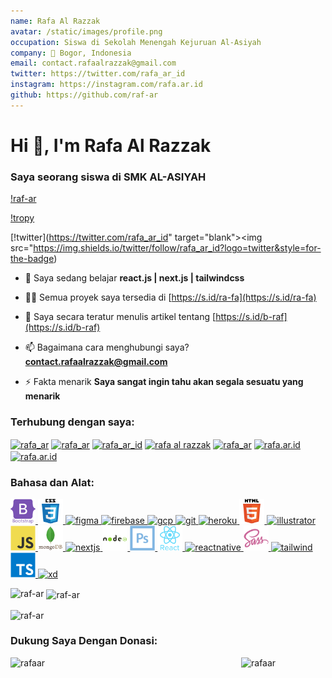 ```yaml
---
name: Rafa Al Razzak
avatar: /static/images/profile.png
occupation: Siswa di Sekolah Menengah Kejuruan Al-Asiyah
company: 📍 Bogor, Indonesia
email: contact.rafaalrazzak@gmail.com
twitter: https://twitter.com/rafa_ar_id
instagram: https://instagram.com/rafa.ar.id
github: https://github.com/raf-ar
---
```


# Hi 👋, I'm Rafa Al Razzak
### Saya seorang siswa di SMK AL-ASIYAH

[!raf-ar](https://komarev.com/ghpvc/?username=raf-ar&label=Profile%20views&color=0e75b6&style=flat)

[!tropy](https://github-profile-trophy.vercel.app/?username=raf-ar)

[!twitter](https://twitter.com/rafa_ar_id" target="blank"><img src="https://img.shields.io/twitter/follow/rafa_ar_id?logo=twitter&style=for-the-badge)

- 🌱 Saya sedang belajar **react.js | next.js | tailwindcss**

- 👨‍💻 Semua proyek saya tersedia di [https://s.id/ra-fa](https://s.id/ra-fa)

- 📝 Saya secara teratur menulis artikel tentang [https://s.id/b-raf](https://s.id/b-raf)

- 📫 Bagaimana cara menghubungi saya? **contact.rafaalrazzak@gmail.com**

- ⚡ Fakta menarik **Saya sangat ingin tahu akan segala sesuatu yang menarik**

<h3 align="left">Terhubung dengan saya:</h3>
<p align="left">
<a href="https://codepen.io/rafa_ar" target="blank"><img align="center" src="https://raw.githubusercontent.com/rahuldkjain/github-profile-readme-generator/master/src/images/icons/Social/codepen.svg" alt="rafa_ar" height="30" width="40" /></a>
<a href="https://dev.to/rafa_ar" target="blank"><img align="center" src="https://raw.githubusercontent.com/rahuldkjain/github-profile-readme-generator/master/src/images/icons/Social/devto.svg" alt="rafa_ar" height="30" width="40" /></a>
<a href="https://twitter.com/rafa_ar_id" t
arget="blank"><img align="center" src="https://raw.githubusercontent.com/rahuldkjain/github-profile-readme-generator/master/src/images/icons/Social/twitter.svg" alt="rafa_ar_id" height="30" width="40" /></a>
<a href="https://stackoverflow.com/users/rafa al razzak" target="blank"><img align="center" src="https://raw.githubusercontent.com/rahuldkjain/github-profile-readme-generator/master/src/images/icons/Social/stack-overflow.svg" alt="rafa al razzak" height="30" width="40" /></a>
<a href="https://codesandbox.com/rafa_ar" target="blank"><img align="center" src="https://raw.githubusercontent.com/rahuldkjain/github-profile-readme-generator/master/src/images/icons/Social/codesandbox.svg" alt="rafa_ar" height="30" width="40" /></a>
<a href="https://fb.com/rafa.ar.id" target="blank"><img align="center" src="https://raw.githubusercontent.com/rahuldkjain/github-profile-readme-generator/master/src/images/icons/Social/facebook.svg" alt="rafa.ar.id" height="30" width="40" /></a>
<a href="https://instagram.com/rafa.ar.id" target="blank"><img align="center" src="https://raw.githubusercontent.com/rahuldkjain/github-profile-readme-generator/master/src/images/icons/Social/instagram.svg" alt="rafa.ar.id" height="30" width="40" /></a>
</p>

<h3 align="left">Bahasa dan Alat:</h3>
<p align="left"> <a href="https://getbootstrap.com" target="_blank" rel="noreferrer"> <img src="https://raw.githubusercontent.com/devicons/devicon/master/icons/bootstrap/bootstrap-plain-wordmark.svg" alt="bootstrap" width="40" height="40"/> </a> <a href="https://www.w3schools.com/css/" target="_blank" rel="noreferrer"> <img src="https://raw.githubusercontent.com/devicons/devicon/master/icons/css3/css3-original-wordmark.svg" alt="css3" width="40" height="40"/> </a> <a href="https://www.figma.com/" target="_blank" rel="noreferrer"> <img src="https://www.vectorlogo.zone/logos/figma/figma-icon.svg" alt="figma" width="40" height="40"/> </a> <a href="https://firebase.google.com/" target="_blank" rel="noreferrer"> <img src="https://www.vectorlogo.zone/logos/firebase/firebase-icon.svg" alt="firebase" width="40" height="40"/> </a> <a href="https://cloud.google.com" target="_blank" rel="noreferrer"> <img src="https://www.vectorlogo.zone/logos/google_cloud/google_cloud-icon.svg" alt="gcp" width="40" height="40"/> </a> <a href="https://git-scm.com/" target="_blank" rel="noreferrer"> <img src="https://www.vectorlogo.zone/logos/git-scm/git-scm-icon.svg" alt="git" width="40" height="40"/> </a> <a href="https://heroku.com" target="_blank" rel="noreferrer"> <img src="https://www.vectorlogo.zone/logos/heroku/heroku-icon.svg" alt="heroku" width="40" height="40"/> </a> <a href="https://www.w3.org/html/" target="_blank" rel="noreferrer"> <img src="https://raw.githubusercontent.com/devicons/devicon/master/icons/html5/html5-original-wordmark.svg" alt="html5" width="40" height="40"/> </a> <a href="https://www.adobe.com/in/products/illustrator.html" target="_blank" rel="noreferrer"> <img src="https://www.vectorlogo.zone/logos/adobe_illustrator/adobe_illustrator-icon.svg" alt="illustrator" width="40" height="40"/> </a> <a href="https://developer.mozilla.org/en-US/docs/Web/JavaScript" target="_blank" rel="noreferrer"> <img src="https://raw.githubusercontent.com/devicons/devicon/master/icons/javascript/javascript-original.svg" alt="javascript" width="40" height="40"/> </a> <a href="https://www.mongodb.com/" target="_blank" rel="noreferrer"> <img src="https://raw.githubusercontent.com/devicons/devicon/master/icons/mongodb/mongodb-original-wordmark.svg" alt="mongodb" width="40" height="40"/> </a> <a href="https://nextjs.org/" target="_blank" rel="noreferrer"> <img src="https://cdn.worldvectorlogo.com/logos/nextjs-2.svg" alt="nextjs" width="40" height="40"/> </a> <a href="https://nodejs.org" target="_blank" rel="noreferrer"> <img src="https://raw.githubusercontent.com/devicons/devicon/master/icons/nodejs/nodejs-original-wordmark.svg" alt="nodejs" width="40" height="40"/> </a> <a href="https://www.photoshop.com/en" target="_blank" rel="noreferrer"> <img src="https://raw.githubusercontent.com/devicons/devicon/master/icons/photoshop/photoshop-line.svg" alt="photoshop" width="40" height="40"/> </a> <a href="https://reactjs.org/" target="_blank" rel="noreferrer"> <img src="https://raw.githubusercontent.com/devicons/devicon/master/icons/react/react-original-wordmark.svg" alt="react" width="40" height="40"/> </a> <a href="https://reactnative.dev/" target="_blank" rel="noreferrer"> <img src="https://reactnative.dev/img/header_logo.svg" alt="reactnative" width="40" height="40"/> </a> <a href="https://sass-lang.com" target="_blank" rel="noreferrer"> <img src="https://raw.githubusercontent.com/devicons/devicon/master/icons/sass/sass-original.svg" alt="sass" width="40" height="40"/> </a> <a href="https://tailwindcss.com/" target="_blank" rel="noreferrer"> <img src="https://www.vectorlogo.zone/logos/tailwindcss/tailwindcss-icon.svg" alt="tailwind" width="40" height="40"/> </a> <a href="https://www.typescriptlang.org/" target="_blank" rel="noreferrer"> <img src="https://raw.githubusercontent.com/devicons/devicon/master/icons/typescript/typescript-original.svg" alt="typescript" width="40" height="40"/> </a> <a href="https://www.adobe.com/products/xd.html" target="_blank" rel="noreferrer"> <img src="https://cdn.worldvectorlogo.com/logos/adobe-xd.svg" alt="xd" width="40" height="40"/> </a> </p>

<p><img align="left" src="https://github-readme-stats.vercel.app/api/top-langs?username=raf-ar&show_icons=true&locale=en&layout=compact" alt="raf-ar" /></p>

<p>&nbsp;<img align="center" src="https://github-readme-stats.vercel.app/api?username=raf-ar&show_icons=true&locale=en" alt="raf-ar" /></p>

<p><img align="center" src="https://github-readme-streak-stats.herokuapp.com/?user=raf-ar&" alt="raf-ar" /></p>

<h3 align="left">Dukung Saya Dengan Donasi:</h3>
<p><a href="https://trakteer.id/rafaar"><img align="right" src="https://encrypted-tbn0.gstatic.com/images?q=tbn:ANd9GcQcMBJUrG1xcGEyclqpfwooQD8VsSugFioyZ_CMOsp0c4NXbh1ulgIP3Lk&s=10" height="60" width="135" alt="rafaar" /></a><a href="https://saweria.co/rafaar"> <img align="left" src="https://encrypted-tbn0.gstatic.com/images?q=tbn:ANd9GcRhkVSdZ6TXvhkBUdw1q1yv8hYzcBuaIPrcgw&usqp=CAU" height="60" width="135" alt="rafaar" /></a></p>

